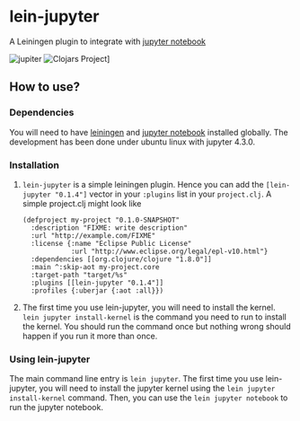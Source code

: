 # lein-jupyter
A Leiningen plugin to integrate with [jupyter notebook](http://jupyter.org/)

![jupiter](https://upload.wikimedia.org/wikipedia/commons/0/0a/Tango_Jupiter.svg)
![Clojars Project](https://img.shields.io/clojars/v/lein-jupyter.svg)]

## How to use?

### Dependencies

You will need to have [leiningen](https://leiningen.org/) and
[jupyter notebook](http://jupyter.org/) installed globally.  The development
has been done under ubuntu linux with jupyter 4.3.0.


### Installation

1. `lein-jupyter` is a simple leiningen plugin.  Hence you can add the `[lein-jupyter "0.1.4"]`
    vector in your `:plugins` list in your `project.clj`.  A simple project.clj might look
    like
    
    ```    
    (defproject my-project "0.1.0-SNAPSHOT"
      :description "FIXME: write description"
      :url "http://example.com/FIXME"
      :license {:name "Eclipse Public License"
                :url "http://www.eclipse.org/legal/epl-v10.html"}
      :dependencies [[org.clojure/clojure "1.8.0"]]
      :main ^:skip-aot my-project.core
      :target-path "target/%s"
      :plugins [[lein-jupyter "0.1.4"]]
      :profiles {:uberjar {:aot :all}})
    ```
2.  The first time you use lein-jupyter, you will need to install the kernel.
    `lein jupyter install-kernel` is the command you need to run to install
    the kernel.  You should run the command once but nothing wrong should
    happen if you run it more than once.


### Using lein-jupyter


The main command line entry is `lein jupyter`.  The first time you use lein-jupyter,
you will need to install the jupyter kernel using the `lein jupyter install-kernel`
command.  Then, you can use the `lein jupyter notebook` to run the jupyter notebook.
